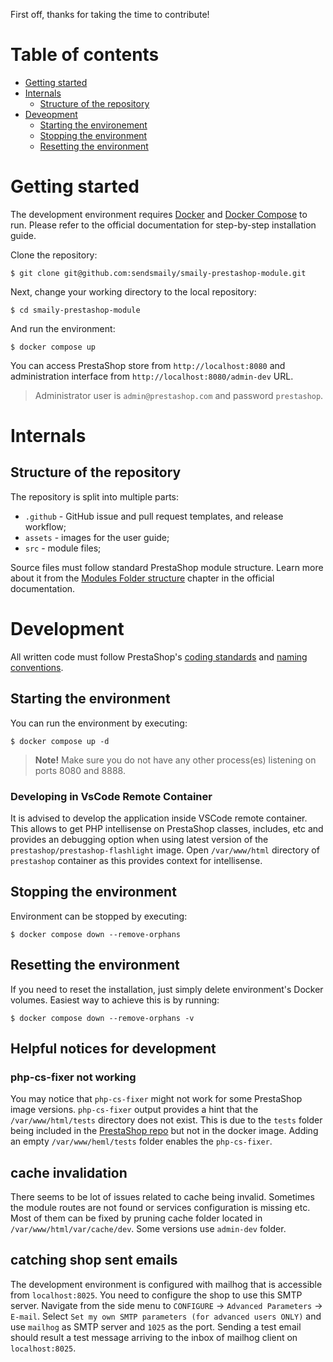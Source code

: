 First off, thanks for taking the time to contribute!

# Table of contents

- [Getting started](#getting-started)
- [Internals](#internals)
  - [Structure of the repository](#structure-of-the-repository)
- [Deveopment](#development)
  - [Starting the environement](#starting-the-environment)
  - [Stopping the environment](#stopping-the-environment)
  - [Resetting the environment](#resetting-the-environment)

# Getting started

The development environment requires [Docker](https://docs.docker.com/) and [Docker Compose](https://docs.docker.com/compose/) to run. Please refer to the official documentation for step-by-step installation guide.

Clone the repository:

    $ git clone git@github.com:sendsmaily/smaily-prestashop-module.git

Next, change your working directory to the local repository:

    $ cd smaily-prestashop-module

And run the environment:

    $ docker compose up

You can access PrestaShop store from `http://localhost:8080` and administration interface from `http://localhost:8080/admin-dev` URL.

> Administrator user is `admin@prestashop.com` and password `prestashop`.

# Internals

## Structure of the repository

The repository is split into multiple parts:

- `.github` - GitHub issue and pull request templates, and release workflow;
- `assets` - images for the user guide;
- `src` - module files;

Source files must follow standard PrestaShop module structure. Learn more about it from the [Modules Folder structure](https://devdocs.prestashop-project.org/8/modules/creation/module-file-structure/) chapter in the official documentation.

# Development

All written code must follow PrestaShop's [coding standards](https://devdocs.prestashop-project.org/8/development/coding-standards/) and [naming conventions](https://devdocs.prestashop-project.org/8/development/naming-conventions/).

## Starting the environment

You can run the environment by executing:

    $ docker compose up -d

> **Note!** Make sure you do not have any other process(es) listening on ports 8080 and 8888.

### Developing in VsCode Remote Container

It is advised to develop the application inside VSCode remote container. This allows to get PHP intellisense on PrestaShop classes, includes, etc and provides an debugging option when using latest version of the `prestashop/prestashop-flashlight` image. Open `/var/www/html` directory of `prestashop` container as this provides context for intellisense.

## Stopping the environment

Environment can be stopped by executing:

    $ docker compose down --remove-orphans

## Resetting the environment

If you need to reset the installation, just simply delete environment's Docker volumes. Easiest way to achieve this is by running:

    $ docker compose down --remove-orphans -v

## Helpful notices for development

### php-cs-fixer not working

You may notice that `php-cs-fixer` might not work for some PrestaShop image versions. `php-cs-fixer` output provides a hint that the `/var/www/html/tests` directory does not exist. This is due to the `tests` folder being included in the [PrestaShop repo](https://github.com/PrestaShop/PrestaShop) but not in the docker image. Adding an empty `/var/www/heml/tests` folder enables the `php-cs-fixer`.

## cache invalidation

There seems to be lot of issues related to cache being invalid. Sometimes the module routes are not found or services configuration is missing etc. Most of them can be fixed by pruning cache folder located in `/var/www/html/var/cache/dev`. Some versions use `admin-dev` folder.

## catching shop sent emails

The development environment is configured with mailhog that is accessible from `localhost:8025`. You need to configure the shop to use this SMTP server. Navigate from the side menu to `CONFIGURE` -> `Advanced Parameters` -> `E-mail`. Select `Set my own SMTP parameters (for advanced users ONLY)` and use `mailhog` as SMTP server and `1025` as the port. Sending a test email should result a test message arriving to the inbox of mailhog client on `localhost:8025`.
